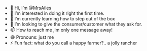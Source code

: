 - 👋 Hi, I’m @MrsAiles
- 👀 I’m interested in doing it right the first time.
- 🌱 I’m currently learning how to step out of the box
- 💞️ I’m looking to give the consumer/customer what they ask for.
- 📫 How to reach me ,im only one message away! 
- 😄 Pronouns: just me 
- ⚡ Fun fact: what do you call a happy farmer?.. a jolly rancher 

<!---
MrsAiles/MrsAiles is a ✨ special ✨ repository because its `README.md` (this file) appears on your GitHub profile.
You can click the Preview link to take a look at your changes.
--->
